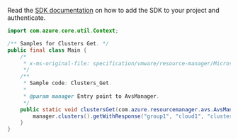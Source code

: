 Read the [SDK documentation](https://github.com/Azure/azure-sdk-for-java/blob/azure-resourcemanager-avs_1.0.0-beta.3/sdk/avs/azure-resourcemanager-avs/README.md) on how to add the SDK to your project and authenticate.

```java
import com.azure.core.util.Context;

/** Samples for Clusters Get. */
public final class Main {
    /*
     * x-ms-original-file: specification/vmware/resource-manager/Microsoft.AVS/stable/2021-12-01/examples/Clusters_Get.json
     */
    /**
     * Sample code: Clusters_Get.
     *
     * @param manager Entry point to AvsManager.
     */
    public static void clustersGet(com.azure.resourcemanager.avs.AvsManager manager) {
        manager.clusters().getWithResponse("group1", "cloud1", "cluster1", Context.NONE);
    }
}
```
